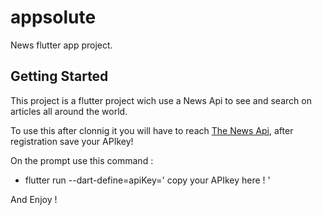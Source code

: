 # appsolute

News flutter app project.

## Getting Started

This project is a flutter project wich use a News Api to see and search on articles all around the world.

To use this after clonnig it you will have to reach [The News Api](https://newsapi.org/),
after registration save your APIkey!

On the prompt use this command : 

- flutter run --dart-define=apiKey=' copy your APIkey here ! '

And Enjoy !
